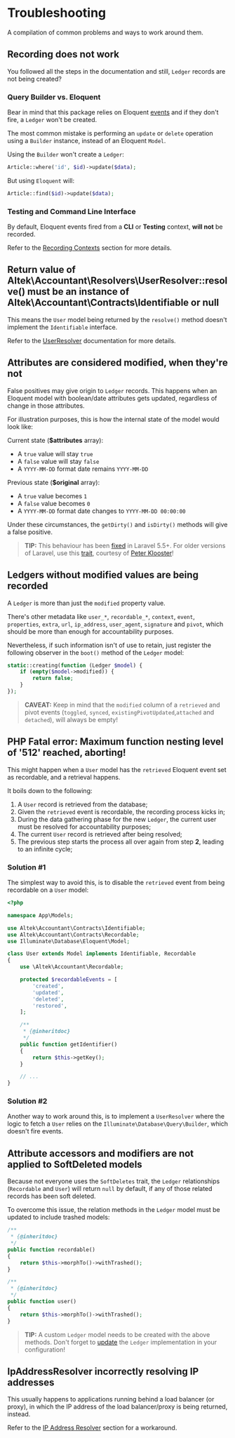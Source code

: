 # Troubleshooting
A compilation of common problems and ways to work around them.

## Recording does not work
You followed all the steps in the documentation and still, `Ledger` records are not being created?

### Query Builder vs. Eloquent
Bear in mind that this package relies on Eloquent [events](https://laravel.com/docs/5.7/eloquent#events) and if they don't fire, a `Ledger` won't be created.

The most common mistake is performing an `update` or `delete` operation using a `Builder` instance, instead of an Eloquent `Model`.

Using the `Builder` won't create a `Ledger`:
```php
Article::where('id', $id)->update($data);
```

But using `Eloquent` will:
```php
Article::find($id)->update($data);
```

### Testing and Command Line Interface
By default, Eloquent events fired from a **CLI** or **Testing** context, **will not** be recorded.

Refer to the [Recording Contexts](configuration.md#recording-contexts) section for more details.

## Return value of Altek\Accountant\Resolvers\UserResolver::resolve() must be an instance of Altek\Accountant\Contracts\Identifiable or null
This means the `User` model being returned by the `resolve()` method doesn't implement the `Identifiable` interface.

Refer to the [UserResolver](resolvers.md#user-resolver) documentation for more details.

## Attributes are considered modified, when they're not
False positives may give origin to `Ledger` records.
This happens when an Eloquent model with boolean/date attributes gets updated, regardless of change in those attributes.

For illustration purposes, this is how the internal state of the model would look like:

Current state (**$attributes** array):
- A `true` value will stay `true`
- A `false` value will stay `false`
- A `YYYY-MM-DD` format date remains `YYYY-MM-DD`

Previous state (**$original** array):
- A `true` value becomes `1`
- A `false` value becomes `0`
- A `YYYY-MM-DD` format date changes to `YYYY-MM-DD 00:00:00`

Under these circumstances, the `getDirty()` and `isDirty()` methods will give a false positive.
 
> **TIP:** This behaviour has been [fixed](https://github.com/laravel/framework/pull/18400) in Laravel 5.5+. For older versions of Laravel, use this [trait](https://gist.github.com/crashkonijn/7d581e55770d2379494067d8b0ce0f6d), courtesy of [Peter Klooster](https://github.com/crashkonijn)!

## Ledgers without modified values are being recorded
A `Ledger` is more than just the `modified` property value.

There's other metadata like `user_*`, `recordable_*`, `context`, `event`, `properties`, `extra`, `url`, `ip_address`, `user_agent`, `signature` and `pivot`, which should be more than enough for accountability purposes.

Nevertheless, if such information isn't of use to retain, just register the following observer in the `boot()` method of the `Ledger` model:

```php
static::creating(function (Ledger $model) {
    if (empty($model->modified)) {
        return false;
    }
});
```

> **CAVEAT:** Keep in mind that the `modified` column of a `retrieved` and pivot events (`toggled`, `synced`, `existingPivotUpdated`,`attached` and `detached`), will always be empty!

## PHP Fatal error: Maximum function nesting level of '512' reached, aborting!
This might happen when a `User` model has the `retrieved` Eloquent event set as recordable, and a retrieval happens.

It boils down to the following:

1. A `User` record is retrieved from the database;
2. Given the `retrieved` event is recordable, the recording process kicks in;
3. During the data gathering phase for the new `Ledger`, the current user must be resolved for accountability purposes;
4. The current `User` record is retrieved after being resolved;
5. The previous step starts the process all over again from step **2**, leading to an infinite cycle;

### Solution #1
The simplest way to avoid this, is to disable the `retrieved` event from being recordable on a `User` model:

```php
<?php

namespace App\Models;

use Altek\Accountant\Contracts\Identifiable;
use Altek\Accountant\Contracts\Recordable;
use Illuminate\Database\Eloquent\Model;

class User extends Model implements Identifiable, Recordable
{
    use \Altek\Accountant\Recordable;

    protected $recordableEvents = [
        'created',
        'updated',
        'deleted',
        'restored',
    ];

    /**
     * {@inheritdoc}
     */
    public function getIdentifier()
    {
        return $this->getKey();
    }

    // ...
}
```

### Solution #2
Another way to work around this, is to implement a `UserResolver` where the logic to fetch a `User` relies on the `Illuminate\Database\Query\Builder`, which doesn't fire events.

## Attribute accessors and modifiers are not applied to SoftDeleted models
Because not everyone uses the `SoftDeletes` trait, the `Ledger` relationships (`Recordable` and `User`) will return `null` by default, if any of those related records has been soft deleted.

To overcome this issue, the relation methods in the `Ledger` model must be updated to include trashed models:

```php
/**
 * {@inheritdoc}
 */
public function recordable()
{
    return $this->morphTo()->withTrashed();
}

/**
 * {@inheritdoc}
 */
public function user()
{
    return $this->morphTo()->withTrashed();
}
```

> **TIP:** A custom `Ledger` model needs to be created with the above methods. Don't forget to [update](ledger-implementation.md#defining-the-ledger-model) the `Ledger` implementation in your configuration!

## IpAddressResolver incorrectly resolving IP addresses 
This usually happens to applications running behind a load balancer (or proxy), in which the IP address of the load balancer/proxy is being returned, instead.

Refer to the [IP Address Resolver](resolvers.md#ip-address-resolver) section for a workaround.
